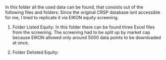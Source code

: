 In this folder all the used data can be found, that consists out of the following files and folders:
Since the original CRSP database isnt accessible for me, I tried to replicate it via EIKON equity screening.
1) Folder Listed Equity: 
In this folder there can be found three Excel files from the screening. The screening had to be split up by market cap because EIKON allowed only around                       5000 data points to be downloaded at once. 

2) Folder Delisted Equity: 
